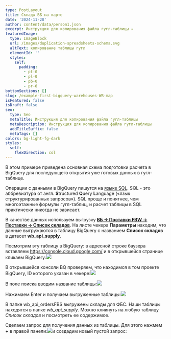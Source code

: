 ```yaml
---
type: PostLayout
title: Склады ВБ на карте
date: '2024-11-28'
author: content/data/person1.json
excerpt: Инструкция для копирования файла гугл-таблицы →
featuredImage:
  type: ImageBlock
  url: /images/duplication-spreadsheets-schema.svg
  altText: копирование таблицы гугл
  elementId: ''
  styles:
    self:
      padding:
        - pt-0
        - pl-0
        - pb-0
        - pr-0
bottomSections: []
slug: /example-first-bigquery-warehouses-WB-map
isFeatured: false
isDraft: false
seo:
  type: Seo
  metaTitle: Инструкция для копирования файла гугл-таблицы
  metaDescription: Инструкция для копирования файла гугл-таблицы
  addTitleSuffix: false
  metaTags: []
colors: bg-light-fg-dark
styles:
  self:
    flexDirection: col
---
```

В этом примере приведена основная схема подготовки расчета в BigQuery для последующего открытия уже готовых данных в гугл-таблице.

Операции с данными в BigQuery пишутся на [языке SQL](https://cloud.google.com/bigquery/docs/introduction-sql). SQL - это аббревиатура от англ. **S**tructured **Q**uery **L**anguage («язык структурированных запросов»). SQL проще и понятнее, чем многоэтажные формулы гугл-таблиц, и расчет таблицы в SQL практически никогда не зависает.

В качестве данных используем выгрузку [**ВБ → Поставки FBW → Поставки → Список складов**](https://dev.wildberries.ru/openapi/orders-fbw#tag/Postavki/paths/~1api~1v1~1warehouses/get). На листе чекера **Параметры** находим, что данные выгружаются в таблицу BigQuery с названием **Список складов** в датасет **wb\_api\_supply**.

Посмотрим эту таблицу в BigQuery: в адресной строке баузера вставляем <https://console.cloud.google.com/> и в открывшейся странице кликаем BigQuery:![](/images/BQ.PNG)

В открывшейся консоли BQ проверяем, что находимся в том проекте BigQuery, ID которого указан в чекере:![](/images/%D0%9F%D1%80%D0%BE%D0%B5%D0%BA%D1%82.PNG)

В поле поиска вводим название таблицы:![](/images/%D0%9E%D0%BA%D0%BD%D0%BE%20%D0%BF%D0%BE%D0%B8%D1%81%D0%BA%D0%B0.PNG)

Нажимаем Enter и получаем выгруженные таблицы:![](/images/%D0%9F%D0%BE%D0%B8%D1%81%D0%BA.PNG)

В папке wb\_api\_ordersFBS выгружены склады для ФБС. Наши таблицы находятся в папке *wb\_api\_supply*. Можно кликнуть на любую таблицу *Список складов* и посмотреть ее содержимое.

Сделаем запрос для получения данных из таблицы. Для этого нажмем **+** в правой панели:![](/images/%D0%97%D0%B0%D0%BF%D1%80%D0%BE%D1%81.PNG)и создадим новый пустой запрос:

